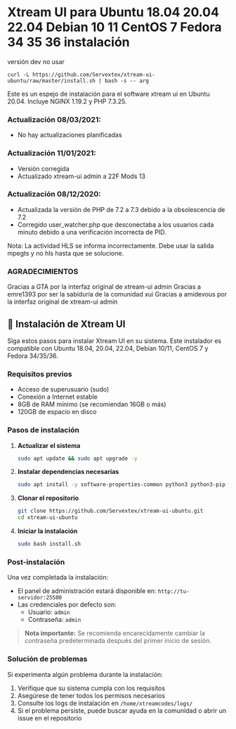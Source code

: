 # Xtream UI para Ubuntu 18.04 20.04 22.04 Debian 10 11 CentOS 7 Fedora 34 35 36 instalación

versión dev no usar

`curl -L https://github.com/Servextex/xtream-ui-ubuntu/raw/master/install.sh | bash -s -- arg`

Este es un espejo de instalación para el software xtream ui en Ubuntu 20.04.
Incluye NGINX 1.19.2 y PHP 7.3.25.

### Actualización 08/03/2021: ###
- No hay actualizaciones planificadas


### Actualización 11/01/2021: ###
- Versión corregida
- Actualizado xtream-ui admin a 22F Mods 13


### Actualización 08/12/2020: ###
- Actualizada la versión de PHP de 7.2 a 7.3 debido a la obsolescencia de 7.2
- Corregido user_watcher.php que desconectaba a los usuarios cada minuto debido a una verificación incorrecta de PID.

Nota: La actividad HLS se informa incorrectamente. Debe usar la salida mpegts y no hls hasta que se solucione.

### AGRADECIMIENTOS ###

Gracias a GTA por la interfaz original de xtream-ui admin
Gracias a emre1393 por ser la sabiduría de la comunidad xui
Gracias a amidevous por la interfaz original de xtream-ui admin

## 🚀 Instalación de Xtream UI

Siga estos pasos para instalar Xtream UI en su sistema. Este instalador es compatible con Ubuntu 18.04, 20.04, 22.04, Debian 10/11, CentOS 7 y Fedora 34/35/36.

### Requisitos previos
- Acceso de superusuario (sudo)
- Conexión a Internet estable
- 8GB de RAM mínimo (se recomiendan 16GB o más)
- 120GB de espacio en disco

### Pasos de instalación

1. **Actualizar el sistema**
   ```bash
   sudo apt update && sudo apt upgrade -y
   ```

2. **Instalar dependencias necesarias**
   ```bash
   sudo apt install -y software-properties-common python3 python3-pip wget curl unzip git
   ```

3. **Clonar el repositorio**
   ```bash
   git clone https://github.com/Servextex/xtream-ui-ubuntu.git
   cd xtream-ui-ubuntu
   ```

4. **Iniciar la instalación**
   ```bash
   sudo bash install.sh
   ```

### Post-instalación

Una vez completada la instalación:
- El panel de administración estará disponible en: `http://tu-servidor:25500`
- Las credenciales por defecto son:
  - Usuario: `admin`
  - Contraseña: `admin`

> **Nota importante:** Se recomienda encarecidamente cambiar la contraseña predeterminada después del primer inicio de sesión.

### Solución de problemas

Si experimenta algún problema durante la instalación:
1. Verifique que su sistema cumpla con los requisitos
2. Asegúrese de tener todos los permisos necesarios
3. Consulte los logs de instalación en `/home/xtreamcodes/logs/`
4. Si el problema persiste, puede buscar ayuda en la comunidad o abrir un issue en el repositorio
